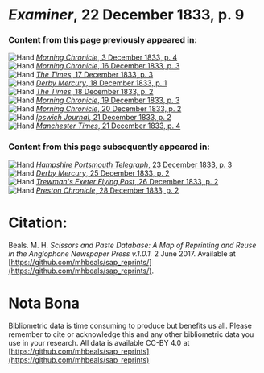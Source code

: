 # *Examiner*, 22 December 1833, p. 9  
  
### Content from this page previously appeared in:  
![Hand](http://scissorsandpaste.net/wp-content/uploads/2017/06/smallhandpointer.png) [*Morning Chronicle*, 3 December 1833, p. 4](https://mhbeals.github.io/sap_html/Morning-Chronicle/Morning-Chronicle-3-December-1833-p-4)  
![Hand](http://scissorsandpaste.net/wp-content/uploads/2017/06/smallhandpointer.png) [*Morning Chronicle*, 16 December 1833, p. 3](https://mhbeals.github.io/sap_html/Morning-Chronicle/Morning-Chronicle-16-December-1833-p-3)  
![Hand](http://scissorsandpaste.net/wp-content/uploads/2017/06/smallhandpointer.png) [*The Times*, 17 December 1833, p. 3](https://mhbeals.github.io/sap_html/The-Times/The-Times-17-December-1833-p-3)  
![Hand](http://scissorsandpaste.net/wp-content/uploads/2017/06/smallhandpointer.png) [*Derby Mercury*, 18 December 1833, p. 1](https://mhbeals.github.io/sap_html/Derby-Mercury/Derby-Mercury-18-December-1833-p-1)  
![Hand](http://scissorsandpaste.net/wp-content/uploads/2017/06/smallhandpointer.png) [*The Times*, 18 December 1833, p. 2](https://mhbeals.github.io/sap_html/The-Times/The-Times-18-December-1833-p-2)  
![Hand](http://scissorsandpaste.net/wp-content/uploads/2017/06/smallhandpointer.png) [*Morning Chronicle*, 19 December 1833, p. 3](https://mhbeals.github.io/sap_html/Morning-Chronicle/Morning-Chronicle-19-December-1833-p-3)  
![Hand](http://scissorsandpaste.net/wp-content/uploads/2017/06/smallhandpointer.png) [*Morning Chronicle*, 20 December 1833, p. 2](https://mhbeals.github.io/sap_html/Morning-Chronicle/Morning-Chronicle-20-December-1833-p-2)  
![Hand](http://scissorsandpaste.net/wp-content/uploads/2017/06/smallhandpointer.png) [*Ipswich Journal*, 21 December 1833, p. 2](https://mhbeals.github.io/sap_html/Ipswich-Journal/Ipswich-Journal-21-December-1833-p-2)  
![Hand](http://scissorsandpaste.net/wp-content/uploads/2017/06/smallhandpointer.png) [*Manchester Times*, 21 December 1833, p. 4](https://mhbeals.github.io/sap_html/Manchester-Times/Manchester-Times-21-December-1833-p-4)  
  
### Content from this page subsequently appeared in:  
![Hand](http://scissorsandpaste.net/wp-content/uploads/2017/06/smallhandpointer.png) [*Hampshire Portsmouth Telegraph*, 23 December 1833, p. 3](https://mhbeals.github.io/sap_html/Hampshire-Portsmouth-Telegraph/Hampshire-Portsmouth-Telegraph-23-December-1833-p-3)  
![Hand](http://scissorsandpaste.net/wp-content/uploads/2017/06/smallhandpointer.png) [*Derby Mercury*, 25 December 1833, p. 2](https://mhbeals.github.io/sap_html/Derby-Mercury/Derby-Mercury-25-December-1833-p-2)  
![Hand](http://scissorsandpaste.net/wp-content/uploads/2017/06/smallhandpointer.png) [*Trewman's Exeter Flying Post*, 26 December 1833, p. 2](https://mhbeals.github.io/sap_html/Trewman's-Exeter-Flying-Post/Trewman's-Exeter-Flying-Post-26-December-1833-p-2)  
![Hand](http://scissorsandpaste.net/wp-content/uploads/2017/06/smallhandpointer.png) [*Preston Chronicle*, 28 December 1833, p. 2](https://mhbeals.github.io/sap_html/Preston-Chronicle/Preston-Chronicle-28-December-1833-p-2)  


# Citation: 

Beals. M. H. *Scissors and Paste Database: A Map of Reprinting and Reuse in the Anglophone Newspaper Press v.1.0.1.* 2 June 2017. Available at [https://github.com/mhbeals/sap_reprints/](https://github.com/mhbeals/sap_reprints/). 

# Nota Bona

Bibliometric data is time consuming to produce but benefits us all. Please remember to cite or acknowledge this and any other bibliometric data you use in your research. All data is available CC-BY 4.0 at [https://github.com/mhbeals/sap_reprints](https://github.com/mhbeals/sap_reprints)